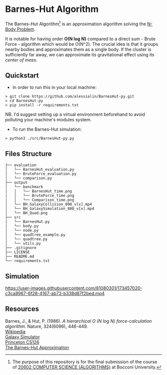# Barnes-Hut Algorithm

The Barnes-Hut Algorithm[^1] is an approximation algorithm solving the [N-Body Problem](https://en.wikipedia.org/wiki/N-body_problem).


It is notable for having order **O(N log N)** compared to a direct sum - Brute Force - algorithm which would be O(N^2). The crucial idea is that it groups nearby bodies and approximates them as a single body. If the cluster is sufficiently far away, we can approximate its gravitational effect using its _center of mass_.

## Quickstart 
* In order to run this in your local machine:
```
> git clone https://github.com/alessialin/BarnesHut-py.git
> cd BarnesHut-py
> pip install -r requirements.txt
```

NB. I'd suggest setting up a virtual environment beforehand to avoid polluting your machine's modules system.


* To run the Barnes-Hut simulation:
```
> python3 ./src/BarnesHut-py.py
```

## Files Structure
```
├── evaluation
│   └── BarnesHut_evaluation.py
|   └── BruteForce_evaluation.py
│   └── comparison.py
├── output
│   └── benchmark
|   │   └── BarnesHut_time.png
|   │   └── BruteForce_time.png
|   │   └── Comparison_time.png
│   └── BH_GalaxyCollision_800_v[x].mp4
│   └── BH_GalaxySimulation_800_v[x].mp4
│   └── BH_Quad.png
├── src
|   └── BarnesHut.py
|   └── body.py
│   └── node.py
│   └── quadtree_example.py
│   └── quadtree.py
│   └── utils.py
├── .gitignore
├── LICENSE
├── README.md
└── requirements.txt
```

## Simulation


https://user-images.githubusercontent.com/81080301/173457020-c3ca8967-6f28-4167-ab73-b338d87f2bed.mp4


## Resources
Barnes, J., & Hut, P. (1986). _A hierarchical O (N log N) force-calculation algorithm_. Nature, 324(6096), 446-449. <br />
[Wikipedia](https://en.wikipedia.org/wiki/Barnes%E2%80%93Hut_simulation) <br />
[Galaxy Simulator](https://www.beltoforion.de/en/barnes-hut-galaxy-simulator/) <br />
[Princeton CS126](https://www.cs.princeton.edu/courses/archive/fall03/cs126/assignments/barnes-hut.html) <br />
[The Barnes-Hut Approximation](https://jheer.github.io/barnes-hut/)


[^1]: The purpose of this repository is for the final submission of the course of [20602 COMPUTER SCIENCE (ALGORITHMS)](https://didattica.unibocconi.it/ts/tsn_anteprima.php?cod_ins=20602&anno=2022&ordin=IR&IdPag=6625) at Bocconi University. 
